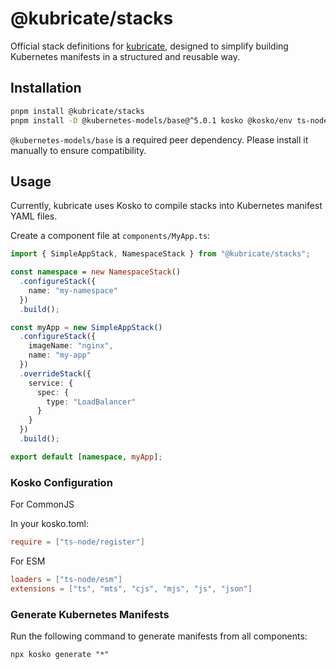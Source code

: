 # @kubricate/stacks

Official stack definitions for [kubricate](https://github.com/thaitype/kubricate), designed to simplify building Kubernetes manifests in a structured and reusable way.

## Installation

```bash
pnpm install @kubricate/stacks 
pnpm install -D @kubernetes-models/base@^5.0.1 kosko @kosko/env ts-node
```

`@kubernetes-models/base` is a required peer dependency.
Please install it manually to ensure compatibility.

## Usage

Currently, kubricate uses Kosko to compile stacks into Kubernetes manifest YAML files.

Create a component file at `components/MyApp.ts`:

```typescript
import { SimpleAppStack, NamespaceStack } from "@kubricate/stacks";

const namespace = new NamespaceStack()
  .configureStack({
    name: "my-namespace"
  })
  .build();

const myApp = new SimpleAppStack()
  .configureStack({
    imageName: "nginx",
    name: "my-app"
  })
  .overrideStack({
    service: {
      spec: {
        type: "LoadBalancer"
      }
    }
  })
  .build();

export default [namespace, myApp];
```

### Kosko Configuration

For CommonJS

In your kosko.toml:

```toml
require = ["ts-node/register"]
```

For ESM

```toml
loaders = ["ts-node/esm"]
extensions = ["ts", "mts", "cjs", "mjs", "js", "json"]
```

### Generate Kubernetes Manifests

Run the following command to generate manifests from all components:

```
npx kosko generate "*"
```